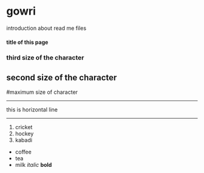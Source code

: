 # gowri
introduction about read me files
#### title of this page
### third size of the character
## second size of the character
#maximum size of character
***
this is horizontal line
***
1. cricket
2. hockey
3. kabadi

- coffee
- tea
- milk
*italic*
**bold**


